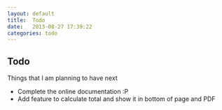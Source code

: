 ```yaml
---
layout: default
title:  Todo
date:   2013-08-27 17:39:22
categories: todo
---
```


## Todo

Things that I am planning to have next

* Complete the online documentation :P
* Add feature to calculate total and show it in bottom of page and PDF